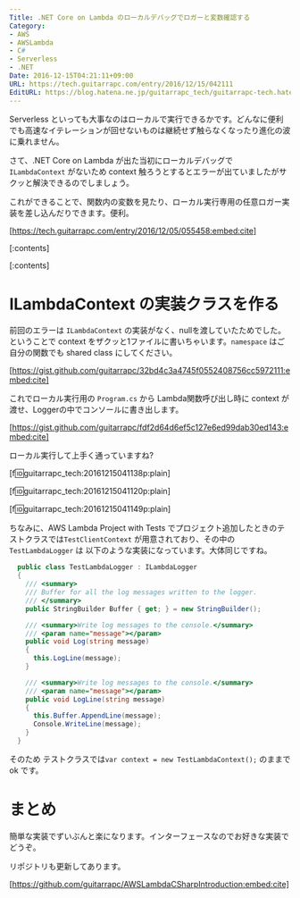 ```yaml
---
Title: .NET Core on Lambda のローカルデバッグでロガーと変数確認する
Category:
- AWS
- AWSLambda
- C#
- Serverless
- .NET
Date: 2016-12-15T04:21:11+09:00
URL: https://tech.guitarrapc.com/entry/2016/12/15/042111
EditURL: https://blog.hatena.ne.jp/guitarrapc_tech/guitarrapc-tech.hatenablog.com/atom/entry/10328749687199066612
---
```


Serverless といっても大事なのはローカルで実行できるかです。どんなに便利でも高速なイテレーションが回せないものは継続せず触らなくなったり進化の波に乗れません。

さて、.NET Core on Lambda が出た当初にローカルデバッグで ```ILambdaContext``` がないため context 触ろうとするとエラーが出ていましたがサクッと解決できるのでしましょう。

これができることで、関数内の変数を見たり、ローカル実行専用の任意ロガー実装を差し込んだりできます。便利。

[https://tech.guitarrapc.com/entry/2016/12/05/055458:embed:cite]


[:contents]

[:contents]

# ILambdaContext の実装クラスを作る

前回のエラーは ```ILambdaContext``` の実装がなく、nullを渡していたためでした。ということで context をザクッと1ファイルに書いちゃいます。```namespace``` はご自分の関数でも shared class にしてください。

[https://gist.github.com/guitarrapc/32bd4c3a4745f0552408756cc5972111:embed:cite]

これでローカル実行用の ```Program.cs``` から Lambda関数呼び出し時に context が渡せ、Loggerの中でコンソールに書き出します。

[https://gist.github.com/guitarrapc/fdf2d64d6ef5c127e6ed99dab30ed143:embed:cite]

ローカル実行して上手く通っていますね?

[f:id:guitarrapc_tech:20161215041138p:plain]

[f:id:guitarrapc_tech:20161215041120p:plain]

[f:id:guitarrapc_tech:20161215041149p:plain]

ちなみに、AWS Lambda Project with Tests でプロジェクト追加したときのテストクラスでは```TestClientContext``` が用意されており、その中の ```TestLambdaLogger``` は 以下のような実装になっています。大体同じですね。

```cs
  public class TestLambdaLogger : ILambdaLogger
  {
    /// <summary>
    /// Buffer for all the log messages written to the logger.
    /// </summary>
    public StringBuilder Buffer { get; } = new StringBuilder();

    /// <summary>Write log messages to the console.</summary>
    /// <param name="message"></param>
    public void Log(string message)
    {
      this.LogLine(message);
    }

    /// <summary>Write log messages to the console.</summary>
    /// <param name="message"></param>
    public void LogLine(string message)
    {
      this.Buffer.AppendLine(message);
      Console.WriteLine(message);
    }
  }
```

そのため テストクラスでは```var context = new TestLambdaContext();``` のままでok です。

# まとめ

簡単な実装でずいぶんと楽になります。インターフェースなのでお好きな実装でどうぞ。

リポジトリも更新してあります。

[https://github.com/guitarrapc/AWSLambdaCSharpIntroduction:embed:cite]
